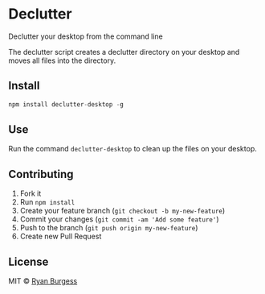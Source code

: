 # Declutter
Declutter your desktop from the command line

The declutter script creates a declutter directory on your desktop and moves all files into the directory.

## Install

```js
npm install declutter-desktop -g
```

## Use
Run the command `declutter-desktop` to clean up the files on your desktop.

## Contributing
1. Fork it
2. Run `npm install`
3. Create your feature branch (`git checkout -b my-new-feature`)
4. Commit your changes (`git commit -am 'Add some feature'`)
5. Push to the branch (`git push origin my-new-feature`)
6. Create new Pull Request

## License
MIT © [Ryan Burgess](http://github.com/ryanburgess)
